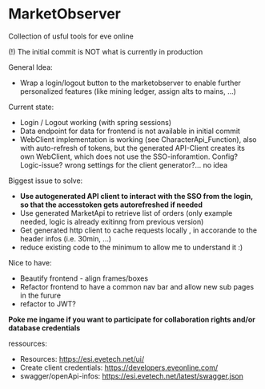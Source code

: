 # MarketObserver
Collection of usful tools for eve online

(!) The initial commit is NOT what is currently in production

General Idea:
- Wrap a login/logout button to the marketobserver to enable further personalized features (like mining ledger, assign alts to mains, ...)

Current state:
- Login / Logout working (with spring sessions)
- Data endpoint for data for frontend is not available in initial commit
- WebClient implementation is working (see CharacterApi_Function), also with auto-refresh of tokens, but the generated API-Client creates its own WebClient, which does not use the SSO-inforamtion. Config? Logic-issue? wrong settings for the client generator?... no idea

Biggest issue to solve:
- **Use autogenerated API client to interact with the SSO from the login, so that the accesstoken gets autorefreshed if needed**
- Use generated MarketApi to retrieve list of orders (only example needed, logic is already exitinng from previous version)
- Get generated http client to cache requests locally , in accorande to the header infos (i.e. 30min, ...)
- reduce existing code to the minimum to allow me to understand it :)

Nice to have:
- Beautify frontend - align frames/boxes
- Refactor frontend to have a common nav bar and allow new sub pages in the furure
- refactor to JWT?


**Poke me ingame if you want to participate for collaboration rights and/or database credentials**


ressources: 
- Resources: https://esi.evetech.net/ui/
- Create client credentials: https://developers.eveonline.com/
- swagger/openApi-infos: https://esi.evetech.net/latest/swagger.json
